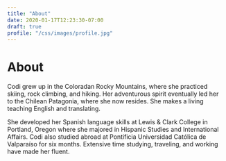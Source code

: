 ```yaml
---
title: "About"
date: 2020-01-17T12:23:30-07:00
draft: true
profile: "/css/images/profile.jpg"
---
```


# About

Codi grew up in the Coloradan Rocky Mountains, where she practiced skiing, rock
climbing, and hiking. Her adventurous spirit eventually led her to the Chilean
Patagonia, where she now resides. She makes a living teaching English and
translating.

She developed her Spanish language skills at Lewis & Clark College in Portland,
Oregon where she majored in Hispanic Studies and International Affairs. Codi
also studied abroad at Pontificia Universidad Católica de Valparaíso for six
months. Extensive time studying, traveling, and working have made her fluent.
